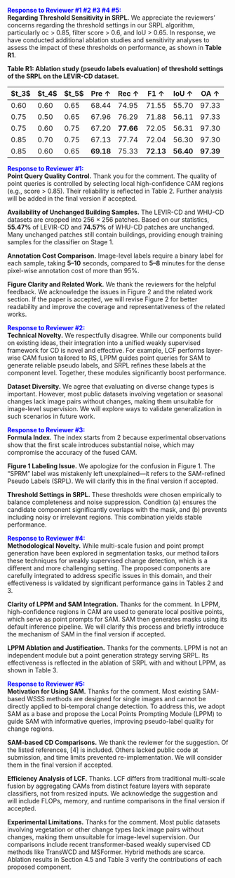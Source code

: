 **<span style="color:blue">Response to Reviewer #1 #2 #3 #4 #5:</span>**  
**Regarding Threshold Sensitivity in SRPL.** We appreciate the reviewers’ concerns regarding the threshold settings in our SRPL algorithm, particularly oc > 0.85, filter score > 0.6, and IoU > 0.65. In response, we have conducted additional ablation studies and sensitivity analyses to assess the impact of these thresholds on performance, as shown in **Table R1**.

**Table R1: Ablation study (pseudo labels evaluation) of threshold settings of the SRPL on the LEVIR-CD dataset.**
<table>
  <thead>
    <tr>
      <th>$t_3$</th><th>$t_4$</th><th>$t_5$</th>
      <th>Pre ↑</th><th>Rec ↑</th><th>F1 ↑</th><th>IoU ↑</th><th>OA ↑</th>
    </tr>
  </thead>
  <tbody>
    <tr><td>0.60</td><td>0.60</td><td>0.65</td><td>68.44</td><td>74.95</td><td>71.55</td><td>55.70</td><td>97.33</td></tr>
    <tr><td>0.75</td><td>0.50</td><td>0.65</td><td>67.96</td><td>76.29</td><td>71.88</td><td>56.11</td><td>97.33</td></tr>
    <tr><td>0.75</td><td>0.60</td><td>0.75</td><td>67.20</td><td><b>77.66</b></td><td>72.05</td><td>56.31</td><td>97.30</td></tr>
    <tr><td>0.85</td><td>0.70</td><td>0.75</td><td>67.13</td><td>77.74</td><td>72.04</td><td>56.30</td><td>97.30</td></tr>
    <tr><td>0.85</td><td>0.60</td><td>0.65</td><td><b>69.18</b></td><td>75.33</td><td><b>72.13</b></td><td><b>56.40</b></td><td><b>97.39</b></td></tr>
  </tbody>
</table>

**<span style="color:blue">Response to Reviewer #1:</span>**  
**Point Query Quality Control.** Thank you for the comment. The quality of point queries is controlled by selecting local high-confidence CAM regions (e.g., score > 0.85). Their reliability is reflected in Table 2. Further analysis will be added in the final version if accepted.  

**Availability of Unchanged Building Samples.** The LEVIR-CD and WHU-CD datasets are cropped into 256 × 256 patches. Based on our statistics, **55.47%** of LEVIR-CD and **74.57%** of WHU-CD patches are unchanged. Many unchanged patches still contain buildings, providing enough training samples for the classifier on Stage 1.  

**Annotation Cost Comparison.** Image-level labels require a binary label for each sample, taking **5–10** seconds, compared to **5–8** minutes for the dense pixel-wise annotation cost of more than 95%.  

**Figure Clarity and Related Work.** We thank the reviewers for the helpful feedback. We acknowledge the issues in Figure 2 and the related work section. If the paper is accepted, we will revise Figure 2 for better readability and improve the coverage and representativeness of the related works.  

**<span style="color:blue">Response to Reviewer #2:</span>**  
**Technical Novelty.** We respectfully disagree. While our components build on existing ideas, their integration into a unified weakly supervised framework for CD is novel and effective. For example, LCF performs layer-wise CAM fusion tailored to RS, LPPM guides point queries for SAM to generate reliable pseudo labels, and SRPL refines these labels at the component level. Together, these modules significantly boost performance.  

**Dataset Diversity.** We agree that evaluating on diverse change types is important. However, most public datasets involving vegetation or seasonal changes lack image pairs without changes, making them unsuitable for image-level supervision. We will explore ways to validate generalization in such scenarios in future work.  

**<span style="color:blue">Response to Reviewer #3:</span>**  
**Formula Index.** The index starts from 2 because experimental observations show that the first scale introduces substantial noise, which may compromise the accuracy of the fused CAM.  

**Figure 1 Labeling Issue.** We apologize for the confusion in Figure 1. The “SPRM” label was mistakenly left unexplained—it refers to the SAM-refined Pseudo Labels (SRPL). We will clarify this in the final version if accepted.  

**Threshold Settings in SRPL.** These thresholds were chosen empirically to balance completeness and noise suppression. Condition (a) ensures the candidate component significantly overlaps with the mask, and (b) prevents including noisy or irrelevant regions. This combination yields stable performance.  

**<span style="color:blue">Response to Reviewer #4:</span>**  
**Methodological Novelty.** While multi-scale fusion and point prompt generation have been explored in segmentation tasks, our method tailors these techniques for weakly supervised change detection, which is a different and more challenging setting. The proposed components are carefully integrated to address specific issues in this domain, and their effectiveness is validated by significant performance gains in Tables 2 and 3.  

**Clarity of LPPM and SAM Integration.** Thanks for the comment. In LPPM, high-confidence regions in CAM are used to generate local positive points, which serve as point prompts for SAM. SAM then generates masks using its default inference pipeline. We will clarify this process and briefly introduce the mechanism of SAM in the final version if accepted.  

**LPPM Ablation and Justification.** Thanks for the comments. LPPM is not an independent module but a point generation strategy serving SRPL. Its effectiveness is reflected in the ablation of SRPL with and without LPPM, as shown in Table 3.  

**<span style="color:blue">Response to Reviewer #5:</span>**  
**Motivation for Using SAM.** Thanks for the comment. Most existing SAM-based WSSS methods are designed for single images and cannot be directly applied to bi-temporal change detection. To address this, we adopt SAM as a base and propose the Local Points Prompting Module (LPPM) to guide SAM with informative queries, improving pseudo-label quality for change regions.  

**SAM-based CD Comparisons.** We thank the reviewer for the suggestion. Of the listed references, [4] is included. Others lacked public code at submission, and time limits prevented re-implementation. We will consider them in the final version if accepted.  

**Efficiency Analysis of LCF.** Thanks. LCF differs from traditional multi-scale fusion by aggregating CAMs from distinct feature layers with separate classifiers, not from resized inputs. We acknowledge the suggestion and will include FLOPs, memory, and runtime comparisons in the final version if accepted.  

**Experimental Limitations.** Thanks for the comment. Most public datasets involving vegetation or other change types lack image pairs without changes, making them unsuitable for image-level supervision. Our comparisons include recent transformer-based weakly supervised CD methods like TransWCD and MSFormer. Hybrid methods are scarce. Ablation results in Section 4.5 and Table 3 verify the contributions of each proposed component.  
